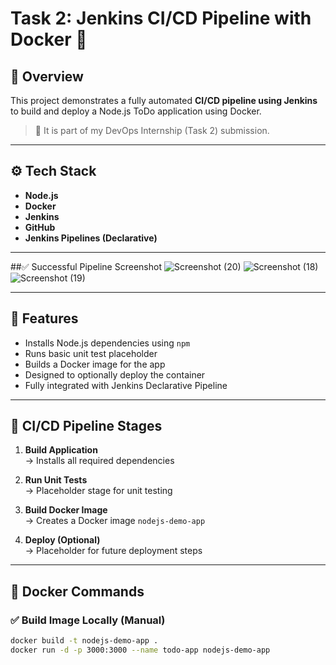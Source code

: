 # Task 2: Jenkins CI/CD Pipeline with Docker 🐳

## 📌 Overview

This project demonstrates a fully automated **CI/CD pipeline using Jenkins** to build and deploy a Node.js ToDo application using Docker.

> 🚀 It is part of my DevOps Internship (Task 2) submission. 

---

## ⚙️ Tech Stack

- **Node.js**
- **Docker**
- **Jenkins**
- **GitHub**
- **Jenkins Pipelines (Declarative)**

---

##✅ Successful Pipeline Screenshot
![Screenshot (20)](https://github.com/user-attachments/assets/260e776b-3d34-4154-8def-d76106c24b59)
![Screenshot (18)](https://github.com/user-attachments/assets/a1ebb8c4-ad16-48a3-9a99-d34315679d1f)
![Screenshot (19)](https://github.com/user-attachments/assets/ed68c65d-c8fa-4c61-9799-2ccb5cb8aff6)



---

## 🧪 Features

- Installs Node.js dependencies using `npm`
- Runs basic unit test placeholder
- Builds a Docker image for the app
- Designed to optionally deploy the container
- Fully integrated with Jenkins Declarative Pipeline

---

## 🔄 CI/CD Pipeline Stages

1. **Build Application**  
   → Installs all required dependencies

2. **Run Unit Tests**  
   → Placeholder stage for unit testing

3. **Build Docker Image**  
   → Creates a Docker image `nodejs-demo-app`

4. **Deploy (Optional)**  
   → Placeholder for future deployment steps

---

## 🐳 Docker Commands

### ✅ Build Image Locally (Manual)
```bash
docker build -t nodejs-demo-app .
docker run -d -p 3000:3000 --name todo-app nodejs-demo-app

